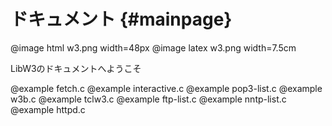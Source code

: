 # ドキュメント {#mainpage}

@image html w3.png width=48px
@image latex w3.png width=7.5cm

LibW3のドキュメントへようこそ

@example fetch.c
@example interactive.c
@example pop3-list.c
@example w3b.c
@example tclw3.c
@example ftp-list.c
@example nntp-list.c
@example httpd.c
